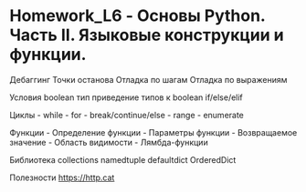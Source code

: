 # Homework_L6 - Основы Python. Часть II. Языковые конструкции и функции.

Дебаггинг
    Точки останова
    Отладка по шагам
    Отладка по выражениям

Условия
    boolean тип
    приведение типов к boolean
    if/else/elif

Циклы
    - while
    - for
    - break/continue/else
    - range
    - enumerate

Функции
    - Определение функции
    - Параметры функции
    - Возвращаемое значение
    - Область видимости
    - Лямбда-функции

Библиотека collections
    namedtuple
    defaultdict
    OrderedDict

Полезности
    https://http.cat
